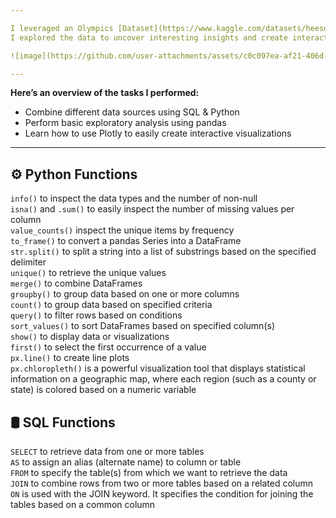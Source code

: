 ```yaml
---

I leveraged an Olympics [Dataset](https://www.kaggle.com/datasets/heesoo37/120-years-of-olympic-history-athletes-and-results) from Kaggle website and then enriched it with country details from a MariaDB SQL database.  
I explored the data to uncover interesting insights and create interactive visualizations. You may view the python [code](https://github.com/abertpaat28/A-Dive-into-Olympics-Data-with-SQL-and-Python/blob/main/python%20notebook.ipynb) here. 🏆

![image](https://github.com/user-attachments/assets/c0c097ea-af21-406d-b119-483b51cca7ed)

---
```

**Here’s an overview of the tasks I performed:**  
- Combine different data sources using SQL & Python  
- Perform basic exploratory analysis using pandas  
- Learn how to use Plotly to easily create interactive visualizations  

---
## ⚙️ Python Functions
`info()` to inspect the data types and the number of non-null  
`isna()` and `.sum()` to easily inspect the number of missing values per column  
`value_counts()` inspect the unique items by frequency  
`to_frame()` to convert a pandas Series into a DataFrame  
`str.split()` to split a string into a list of substrings based on the specified delimiter  
`unique()` to retrieve the unique values  
`merge()` to combine DataFrames  
`groupby()` to group data based on one or more columns  
`count()` to group data based on specified criteria  
`query()` to filter rows based on conditions  
`sort_values()` to sort DataFrames based on specified column(s)  
`show()` to display data or visualizations  
`first()` to select the first occurrence of a value  
`px.line()` to create line plots  
`px.chloropleth()` is a powerful visualization tool that displays statistical information on a geographic map, where each region (such as a county or state) is colored based on a numeric variable  


## 🛢 SQL Functions
`SELECT` to retrieve data from one or more tables  
`AS` to assign an alias (alternate name) to column or table  
`FROM` to specify the table(s) from which we want to retrieve the data  
`JOIN` to combine rows from two or more tables based on a related column  
`ON` is used with the JOIN keyword. It specifies the condition for joining the tables based on a common column  

